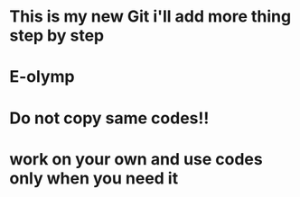 # This is my new Git i'll add more thing step by step
# E-olymp
# Do not copy same codes!!
# work on your own and use codes only when you need it
